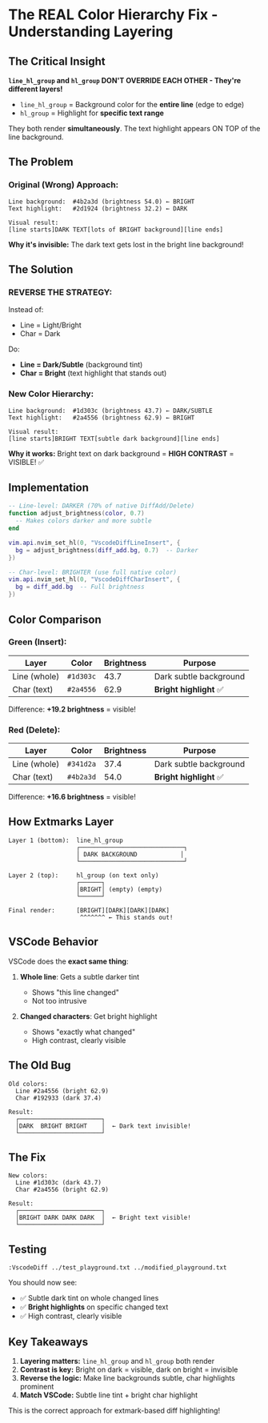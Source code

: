 # The REAL Color Hierarchy Fix - Understanding Layering

## The Critical Insight

**`line_hl_group` and `hl_group` DON'T OVERRIDE EACH OTHER - They're different layers!**

- `line_hl_group` = Background color for the **entire line** (edge to edge)
- `hl_group` = Highlight for **specific text range**

They both render **simultaneously**. The text highlight appears ON TOP of the line background.

## The Problem

### Original (Wrong) Approach:
```
Line background:  #4b2a3d (brightness 54.0) ← BRIGHT
Text highlight:   #2d1924 (brightness 32.2) ← DARK

Visual result:
[line starts]DARK TEXT[lots of BRIGHT background][line ends]
```

**Why it's invisible:** The dark text gets lost in the bright line background!

## The Solution

### REVERSE THE STRATEGY:

Instead of:
- Line = Light/Bright
- Char = Dark

Do:
- **Line = Dark/Subtle** (background tint)
- **Char = Bright** (text highlight that stands out)

### New Color Hierarchy:
```
Line background:  #1d303c (brightness 43.7) ← DARK/SUBTLE
Text highlight:   #2a4556 (brightness 62.9) ← BRIGHT

Visual result:
[line starts]BRIGHT TEXT[subtle dark background][line ends]
```

**Why it works:** Bright text on dark background = **HIGH CONTRAST** = VISIBLE! ✅

## Implementation

```lua
-- Line-level: DARKER (70% of native DiffAdd/Delete)
function adjust_brightness(color, 0.7)
  -- Makes colors darker and more subtle
end

vim.api.nvim_set_hl(0, "VscodeDiffLineInsert", {
  bg = adjust_brightness(diff_add.bg, 0.7)  -- Darker
})

-- Char-level: BRIGHTER (use full native color)
vim.api.nvim_set_hl(0, "VscodeDiffCharInsert", {
  bg = diff_add.bg  -- Full brightness
})
```

## Color Comparison

### Green (Insert):
| Layer | Color | Brightness | Purpose |
|-------|-------|------------|---------|
| Line (whole) | `#1d303c` | 43.7 | Dark subtle background |
| Char (text) | `#2a4556` | 62.9 | **Bright highlight** ✅ |

Difference: **+19.2 brightness** = visible!

### Red (Delete):
| Layer | Color | Brightness | Purpose |
|-------|-------|------------|---------|
| Line (whole) | `#341d2a` | 37.4 | Dark subtle background |
| Char (text) | `#4b2a3d` | 54.0 | **Bright highlight** ✅ |

Difference: **+16.6 brightness** = visible!

## How Extmarks Layer

```
Layer 1 (bottom):  line_hl_group
                   ┌─────────────────────────────┐
                   │ DARK BACKGROUND            │
                   └─────────────────────────────┘

Layer 2 (top):     hl_group (on text only)
                   ┌──────┐
                   │BRIGHT│ (empty) (empty)
                   └──────┘

Final render:      [BRIGHT][DARK][DARK][DARK]
                    ^^^^^^^ ← This stands out!
```

## VSCode Behavior

VSCode does the **exact same thing**:

1. **Whole line**: Gets a subtle darker tint
   - Shows "this line changed"
   - Not too intrusive

2. **Changed characters**: Get bright highlight
   - Shows "exactly what changed"
   - High contrast, clearly visible

## The Old Bug

```
Old colors:
  Line #2a4556 (bright 62.9)
  Char #192933 (dark 37.4)

Result:
  ┌───────────────────────┐
  │DARK  BRIGHT BRIGHT    │  ← Dark text invisible!
  └───────────────────────┘
```

## The Fix

```
New colors:
  Line #1d303c (dark 43.7)
  Char #2a4556 (bright 62.9)

Result:
  ┌───────────────────────┐
  │BRIGHT DARK DARK DARK  │  ← Bright text visible!
  └───────────────────────┘
```

## Testing

```vim
:VscodeDiff ../test_playground.txt ../modified_playground.txt
```

You should now see:
- ✅ Subtle dark tint on whole changed lines
- ✅ **Bright highlights** on specific changed text
- ✅ High contrast, clearly visible

## Key Takeaways

1. **Layering matters:** `line_hl_group` and `hl_group` both render
2. **Contrast is key:** Bright on dark = visible, dark on bright = invisible
3. **Reverse the logic:** Make line backgrounds subtle, char highlights prominent
4. **Match VSCode:** Subtle line tint + bright char highlight

This is the correct approach for extmark-based diff highlighting!
